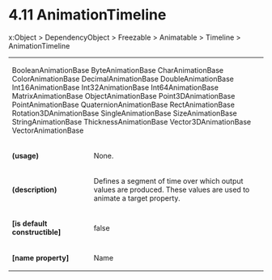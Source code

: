 <html dir="LTR" xmlns:mshelp="http://msdn.microsoft.com/mshelp" xmlns:ddue="http://ddue.schemas.microsoft.com/authoring/2003/5" xmlns:xlink="http://www.w3.org/1999/xlink" xmlns:tool="http://www.microsoft.com/tooltip"><body><input type="hidden" id="userDataCache" class="userDataStyle"><input type="hidden" id="hiddenScrollOffset"><img id="dropDownImage" style="display:none; height:0; width:0;" src="../local/drpdown.gif"><img id="dropDownHoverImage" style="display:none; height:0; width:0;" src="../local/drpdown_orange.gif"><img id="collapseImage" style="display:none; height:0; width:0;" src="../local/collapse.gif"><img id="expandImage" style="display:none; height:0; width:0;" src="../local/exp.gif"><img id="collapseAllImage" style="display:none; height:0; width:0;" src="../local/collall.gif"><img id="expandAllImage" style="display:none; height:0; width:0;" src="../local/expall.gif"><img id="copyImage" style="display:none; height:0; width:0;" src="../local/copycode.gif"><img id="copyHoverImage" style="display:none; height:0; width:0;" src="../local/copycodeHighlight.gif"><div id="header"><h1 class="heading">4.11 AnimationTimeline</h1></div><div id="mainSection"><div id="mainBody"><div id="allHistory" class="saveHistory" onsave="saveAll()" onload="loadAll()"></div>
				<p xmlns:wsd="http://wsdev.schemas.microsoft.com/authoring/2008/2" xmlns:msxsl="urn:schemas-microsoft-com:xslt" xmlns:script="urn:script" xmlns:build="urn:build">
				</p>
			<div id="sectionSection0" class="section" name="collapseableSection"><content xmlns="http://ddue.schemas.microsoft.com/authoring/2003/5" xmlns:wsd="http://wsdev.schemas.microsoft.com/authoring/2008/2" xmlns:msxsl="urn:schemas-microsoft-com:xslt" xmlns:script="urn:script" xmlns:build="urn:build">
				</content></div><div id="sectionSection1" class="section" name="collapseableSection"><content xmlns="http://ddue.schemas.microsoft.com/authoring/2003/5" xmlns:wsd="http://wsdev.schemas.microsoft.com/authoring/2008/2" xmlns:msxsl="urn:schemas-microsoft-com:xslt" xmlns:script="urn:script" xmlns:build="urn:build">
					<p xmlns="">
						<mshelp:link keywords="7badce03-ceb8-4865-86e1-32354d3d3a43" tabindex="0">x:Object</mshelp:link> &gt; <mshelp:link keywords="1ace14c9-325e-437c-b16d-27614f062f42" tabindex="0">DependencyObject</mshelp:link> &gt; <mshelp:link keywords="d367880c-b6fe-490d-8ad8-2c239df18064" tabindex="0">Freezable</mshelp:link> &gt; <mshelp:link keywords="7b5c1852-6912-4037-912f-69c4cdb8c1a6" tabindex="0">Animatable</mshelp:link> &gt; <mshelp:link keywords="9bbd4177-119f-4bf9-9d97-29441180fdbd" tabindex="0">Timeline</mshelp:link> &gt; AnimationTimeline</p>
					<p xmlns=""><b></b></p><table class="ProtocolAuthoredTable" xmlns=""><tr>
								<td colspan="2">
									<p>
										<mshelp:link keywords="0d9eb6fd-37b4-464e-955b-b3f97abe7704" tabindex="0">BooleanAnimationBase</mshelp:link> <mshelp:link keywords="e42aa1a5-1dfc-406f-83e6-2307227589f0" tabindex="0">ByteAnimationBase</mshelp:link> <mshelp:link keywords="333dc218-8710-466e-b11c-d91f1a96348b" tabindex="0">CharAnimationBase</mshelp:link> <mshelp:link keywords="ce162595-5df3-40b4-a625-d096d2217f2f" tabindex="0">ColorAnimationBase</mshelp:link> <mshelp:link keywords="cc0d120b-1afe-450d-a1a3-aafafbeedb3f" tabindex="0">DecimalAnimationBase</mshelp:link> <mshelp:link keywords="4a65fa6b-3a12-481b-90e9-c91eae07c04f" tabindex="0">DoubleAnimationBase</mshelp:link> <mshelp:link keywords="7dd2ae4f-255d-41dd-8cfd-6dffc2c64f20" tabindex="0">Int16AnimationBase</mshelp:link> <mshelp:link keywords="71d9b96e-b3a7-45dc-8d8d-aa2a4f779530" tabindex="0">Int32AnimationBase</mshelp:link> <mshelp:link keywords="92afeb7e-9b12-460d-a320-4c0ca7014c28" tabindex="0">Int64AnimationBase</mshelp:link> <mshelp:link keywords="f94519d9-a953-46f3-a1f2-135a551b9a5d" tabindex="0">MatrixAnimationBase</mshelp:link> <mshelp:link keywords="d6afae9e-80cf-4eeb-9f4f-0f061d48d866" tabindex="0">ObjectAnimationBase</mshelp:link> <mshelp:link keywords="f208fe40-53b0-496f-967d-03aeb4c87399" tabindex="0">Point3DAnimationBase</mshelp:link> <mshelp:link keywords="af351fbd-0c29-41aa-a4ba-b6dd1ad88f47" tabindex="0">PointAnimationBase</mshelp:link> <mshelp:link keywords="8518be05-e83a-4402-9aa0-6fc6a433306d" tabindex="0">QuaternionAnimationBase</mshelp:link> <mshelp:link keywords="368e5e60-48c8-4e0d-bd73-c4672251154d" tabindex="0">RectAnimationBase</mshelp:link> <mshelp:link keywords="104c401e-be8c-45b5-b294-352e0fb1cf93" tabindex="0">Rotation3DAnimationBase</mshelp:link> <mshelp:link keywords="75fc4f1c-c7ad-4812-b33c-8e48bec79118" tabindex="0">SingleAnimationBase</mshelp:link> <mshelp:link keywords="d00b981e-2f88-4691-9f40-209bc6a37bc9" tabindex="0">SizeAnimationBase</mshelp:link> <mshelp:link keywords="072c75e2-2d3a-4597-b234-9e92e7e9bb17" tabindex="0">StringAnimationBase</mshelp:link> <mshelp:link keywords="d77b561f-16ec-4545-aad6-9027d93de7da" tabindex="0">ThicknessAnimationBase</mshelp:link> <mshelp:link keywords="98efdbaf-e470-4878-87a4-f5c066e34d51" tabindex="0">Vector3DAnimationBase</mshelp:link> <mshelp:link keywords="4b7c6c77-18e3-4b2b-b237-b64ca73b3a90" tabindex="0">VectorAnimationBase</mshelp:link></p>
								</td>
							</tr><tr>
							<td>
								<p>
									<b>(usage)</b>
								</p>
							</td>
							<td>
								<p>None.</p>
							</td>
						</tr><tr>
							<td>
								<p>
									<b>(description)</b>
								</p>
							</td>
							<td>
								<p>Defines a segment of time over which output values are produced. These values are used to animate a target property.</p>
							</td>
						</tr><tr>
							<td>
								<p>
									<b>[is default constructible]</b>
								</p>
							</td>
							<td>
								<p>false</p>
							</td>
						</tr><tr>
							<td>
								<p>
									<b>[name property]</b>
								</p>
							</td>
							<td>
								<p>Name</p>
							</td>
						</tr></table>
				</content></div><!--[if gte IE 5]>
			<tool:tip element="languageFilterToolTip" avoidmouse="false"/>
		<![endif]--></div><a name="feedback"></a><span></span></div></body></html>